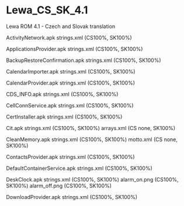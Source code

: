 Lewa_CS_SK_4.1
==============

Lewa ROM 4.1 - Czech and Slovak translation

ActivityNetwork.apk
  strings.xml (CS100%, SK100%)

ApplicationsProvider.apk
  strings.xml (CS100%, SK100%)

BackupRestoreConfirmation.apk
  strings.xml (CS100%, SK100%)

CalendarImporter.apk
  strings.xml (CS100%, SK100%)

CalendarProvider.apk
  strings.xml (CS100%, SK100%)

CDS_INFO.apk
  strings.xml (CS100%, SK100%)

CellConnService.apk
  strings.xml (CS100%, SK100%)

CertInstaller.apk
  strings.xml (CS100%, SK100%)

Cit.apk
  strings.xml (CS100%, SK100%)
  arrays.xml (CS none, SK100%)

CleanMemory.apk
  strings.xml (CS100%, SK100%)
  motto.xml (CS none, SK100%)

ContactsProvider.apk
  strings.xml (CS100%, SK100%)

DefaultContainerService.apk
  strings.xml (CS100%, SK100%)

DeskClock.apk
  strings.xml (CS100%, SK100%)
  alarm_on.png (CS100%, SK100%)
  alarm_off.png (CS100%, SK100%)

DownloadProvider.apk
  strings.xml (CS100%, SK100%)
